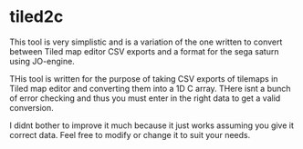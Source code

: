 # tiled2c
This tool is very simplistic and is a variation of the one written to convert between Tiled map editor CSV exports
and a format for the sega saturn using JO-engine.

THis tool is written for the purpose of taking CSV exports of tilemaps in Tiled map editor and converting them into
a 1D C array. THere isnt a bunch of error checking and thus you must enter in the right data to get a valid conversion.

I didnt bother to improve it much because it just works assuming you give it correct data. Feel free to modify or change 
it to suit your needs.

